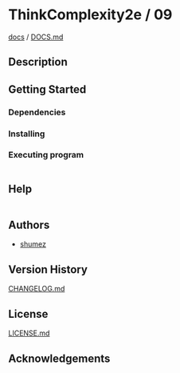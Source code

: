 <!--
Filename: 	README.md
Project: 	/Users/shume/Developer/AgentBasedModel/ThinkComplexity2e/09
Author: 	shumez <https://github.com/shumez>
Created: 	2019-04-22 14:38:3
Modified: 	2019-04-22 14:38:28
-----
Copyright (c) 2019 shumez
-->

# ThinkComplexity2e / 09

<!-- [![cover](img/)][img] -->


[docs] / [DOCS.md]


## Description


## Getting Started



### Dependencies



### Installing



### Executing program

```
```

## Help

```
```

## Authors

* [shumez]

## Version History

[CHANGELOG.md]

## License

[LICENSE.md]


## Acknowledgements


<!-- ------------------------------- -->
[shumez]: shumez
[img]: img/
[DOCS.md]: docs/DOCS.md
[docs]: docs/
[CHANGELOG.md]: CHANGELOG.md
[LICENSE.md]: LICENSE.md
